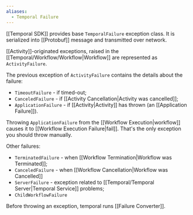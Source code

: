 ```yaml
---
aliases:
  - Temporal Failure
---
```

[[Temporal SDK]] provides base `TemporalFailure` exception class. It is serialized into [[Protobuf]] message and transmitted over network.

[[Activity]]-originated exceptions, raised in the [[Temporal/Workflow/Workflow|Workflow]] are represented as `ActivityFailure`.

The previous exception of `ActivityFailure` contains the details about the failure:
- `TimeoutFailure` - if timed-out;
- `CanceledFailure` - if [[Activity Cancellation|Activity was cancelled]];
- `ApplicationFailure` - if [[Activity|Activity]] has thrown (an [[Application Failure]]).

Throwing `ApplicationFailure` from the [[Workflow Execution|workflow]] causes it to [[Workflow Execution Failure|fail]]. That's the only exception you should throw manually.

Other failures:
- `TerminatedFailure` - when [[Workflow Termination|Workflow was Terminated]];
- `CanceledFailure` - when [[Workflow Cancellation|Workflow was Cancelled]]
- `ServerFailure` - exception related to [[Temporal/Temporal Server|Temporal Service]] problems;
- `ChildWorkflowFailure`

Before throwing an exception, temporal runs [[Failure Converter]].